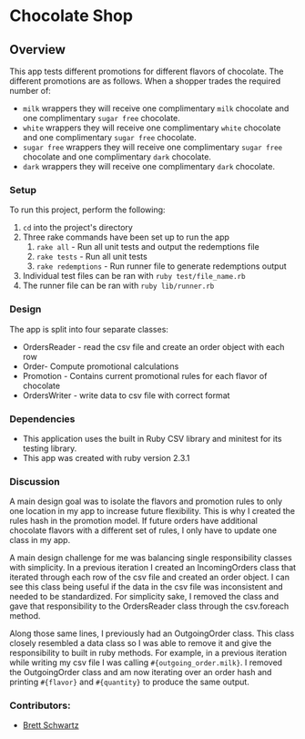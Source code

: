 # Chocolate Shop

## Overview

This app tests different promotions for different flavors of chocolate. The different promotions are as follows. When a shopper trades the required number of:
  - `milk` wrappers they will receive one complimentary `milk` chocolate
    and one complimentary `sugar free` chocolate.
  - `white` wrappers they will receive one complimentary `white`
    chocolate and one complimentary `sugar free` chocolate.
  - `sugar free` wrappers they will receive one complimentary `sugar
    free` chocolate and one complimentary `dark` chocolate.
  - `dark` wrappers they will receive one complimentary `dark`
    chocolate.

### Setup

To run this project, perform the following:
  1. `cd` into the project's directory
  2. Three rake commands have been set up to run the app
     1. `rake all` - Run all unit tests and output the redemptions file
     2. `rake tests` - Run all unit tests
     3. `rake redemptions` - Run runner file to generate redemptions output
  3. Individual test files can be ran with `ruby test/file_name.rb`
  4. The runner file can be ran with `ruby lib/runner.rb`

### Design
The app is split into four separate classes:
* OrdersReader - read the csv file and create an order object with each row
* Order- Compute promotional calculations
* Promotion - Contains current promotional rules for each flavor of chocolate
* OrdersWriter - write data to csv file with correct format

### Dependencies

* This application uses the built in Ruby CSV library and minitest for its testing library.
* This app was created with ruby version 2.3.1

### Discussion
  A main design goal was to isolate the flavors and promotion rules to only one location in my app to increase future flexibility. This is why I created the rules hash in the promotion model. If future orders have additional chocolate flavors with a different set of rules, I only have to update one class in my app.

  A main design challenge for me was balancing single responsibility classes with simplicity. In a previous iteration I created an IncomingOrders class that iterated through each row of the csv file and created an order object. I can see this class being useful if the data in the csv file was inconsistent and needed to be standardized. For simplicity sake, I removed the class and gave that responsibility to the OrdersReader class through the csv.foreach method.

  Along those same lines, I previously had an OutgoingOrder class. This class closely resembled a data class so I was able to remove it and give the responsibility to built in ruby methods. For example, in a previous iteration while writing my csv file I was calling `#{outgoing_order.milk}`. I removed the OutgoingOrder class and am now iterating over an order hash and printing `#{flavor}` and `#{quantity}` to produce the same output.

### Contributors:
* [Brett Schwartz](https://github.com/bschwartz10)
